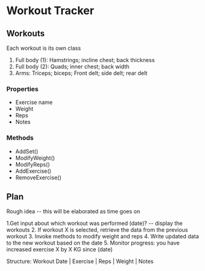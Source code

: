 # Workout Tracker

## Workouts

Each workout is its own class

1. Full body (1): Hamstrings; incline chest; back thickness 
2. Full body (2): Quads; inner chest; back width
3. Arms: Triceps; biceps; Front delt; side delt; rear delt

### Properties
- Exercise name
- Weight
- Reps
- Notes

### Methods
- AddSet()
- ModifyWeight()
- ModifyReps()
- AddExercise()
- RemoveExercise()


## Plan 

Rough idea -- this will be elaborated as time goes on

1.Get input about which workout was performed (date)? -- display the workouts
2. If workout X is selected, retrieve the data from the previous workout
3. Invoke methods to modify weight and reps
4. Write updated data to the new workout based on the date
5. Monitor progress: you have increased exercise X by X KG since (date)

Structure:
Workout Date | Exercise | Reps | Weight | Notes
